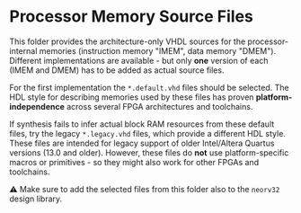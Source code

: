 # Processor Memory Source Files

This folder provides the architecture-only VHDL sources for the processor-internal memories
(instruction memory "IMEM", data memory "DMEM"). Different implementations are available - but
only **one** version of each (IMEM and DMEM) has to be added as actual source files.

For the first implementation the `*.default.vhd` files should be selected. The HDL style for describing
memories used by these files has proven **platform-independence** across several FPGA architectures and toolchains.

If synthesis fails to infer actual block RAM resources from these default files, try the legacy `*.legacy.vhd` files, which
provide a different HDL style. These files are intended for legacy support of older Intel/Altera Quartus versions (13.0 and older). However,
these files do **not** use platform-specific macros or primitives - so they might also work for other FPGAs and toolchains.

:warning: Make sure to add the selected files from this folder also to the `neorv32` design library.
